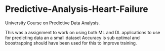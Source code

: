 # Predictive-Analysis-Heart-Failure
University Course on Predictive Data Analysis.



This was a assignment to work on using both ML and DL applications to use for predicting data an a small dataset
Accuracy is sub optimal and boostrapping should have been used for this to improve training.
